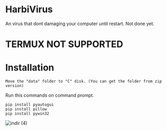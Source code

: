 # HarbiVirus
An virus that dont damaging your computer until restart. Not done yet.

# TERMUX NOT SUPPORTED

# Installation
```
Move the "data" folder to "C" disk. (You can get the folder from zip version)
```
Run this commands on command prompt.
```
pip install pyautogui
pip install pillow
pip install pywin32
```


![indir (4)](https://github.com/user-attachments/assets/a4ca7b9c-2d62-4338-8008-bbe40000f3ce)
